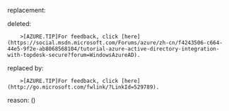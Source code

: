 replacement:

deleted:

		>[AZURE.TIP]For feedback, click [here](https://social.msdn.microsoft.com/Forums/azure/zh-cn/f4243506-c664-44e5-9f2e-ab8068568104/tutorial-azure-active-directory-integration-with-topdesk-secure?forum=WindowsAzureAD).

replaced by:

		>[AZURE.TIP]For feedback, click [here](http://go.microsoft.com/fwlink/?LinkId=529789).

reason: ()

